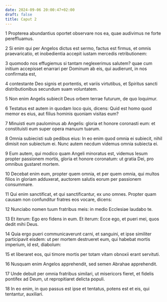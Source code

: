 ```yaml
---
date: 2024-09-06 20:00:47+02:00
draft: false
title: Caput 2
---
```





1 Propterea abundantius oportet observare nos ea, quae audivimus ne forte pereffluamus.

2 Si enim qui per Angelos dictus est sermo, factus est firmus, et omnis praevaricatio, et inobedientia accepit iustam mercedis retributionem:

3 quomodo nos effugiemus si tantam neglexerimus salutem? quae cum initium accepisset enarrari per Dominum ab eis, qui audierunt, in nos confirmata est,

4 contestante Deo signis et portentis, et variis virtutibus, et Spiritus sancti distributionibus secundum suam voluntatem.

5 Non enim Angelis subiecit Deus orbem terrae futurum, de quo loquimur.

6 Testatus est autem in quodam loco quis, dicens: Quid est homo quod memor es eius, aut filius hominis quoniam visitas eum?

7 Minuisti eum paulominus ab Angelis: gloria et honore coronasti eum: et constituisti eum super opera manuum tuarum.

8 Omnia subiecisti sub pedibus eius: In eo enim quod omnia ei subiecit, nihil dimisit non subiectum ei. Nunc autem necdum videmus omnia subiecta ei.

9 Eum autem, qui modico quam Angeli minoratus est, videmus Iesum propter passionem mortis, gloria et honore coronatum: ut gratia Dei, pro omnibus gustaret mortem.

10 Decebat enim eum, propter quem omnia, et per quem omnia, qui multos filios in gloriam adduxerat, auctorem salutis eorum per passionem consummare.

11 Qui enim sanctificat, et qui sanctificantur, ex uno omnes. Propter quam causam non confunditur fratres eos vocare, dicens:

12 Nunciabo nomen tuum fratribus meis: in medio Ecclesiae laudabo te.

13 Et iterum: Ego ero fidens in eum. Et iterum: Ecce ego, et pueri mei, quos dedit mihi Deus.

14 Quia ergo pueri communicaverunt carni, et sanguini, et ipse similiter participavit eisdem: ut per mortem destrueret eum, qui habebat mortis imperium, id est, diabolum:

15 et liberaret eos, qui timore mortis per totam vitam obnoxii erant servituti.

16 Nusquam enim Angelos apprehendit, sed semen Abrahae apprehendit.

17 Unde debuit per omnia fratribus similari, ut misericors fieret, et fidelis pontifex ad Deum, ut repropitiaret delicta populi.

18 In eo enim, in quo passus est ipse et tentatus, potens est et eis, qui tentantur, auxiliari.

